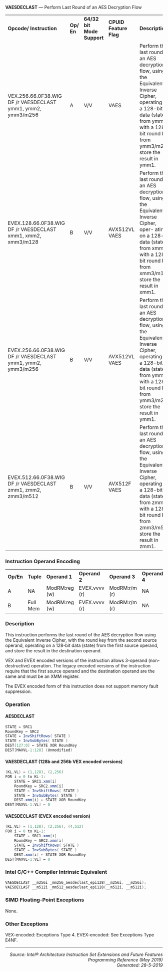 <b>VAESDECLAST</b> —  Perform Last Round of an AES Decryption Flow
<table>
	<tr>
		<td><b>Opcode/ Instruction</b></td>
		<td><b>Op/ En</b></td>
		<td><b>64/32 bit Mode Support</b></td>
		<td><b>CPUID Feature Flag</b></td>
		<td><b>Description</b></td>
	</tr>
	<tr>
		<td>VEX.256.66.0F38.WIG DF /r VAESDECLAST ymm1, ymm2, ymm3/m256</td>
		<td>A</td>
		<td>V/V</td>
		<td>VAES</td>
		<td>Perform the last round of an AES decryption flow, using the Equivalent Inverse Cipher, operating on a 128-bit data (state) from ymm2 with a 128-bit round key from ymm3/m256; store the result in ymm1.</td>
	</tr>
	<tr>
		<td>EVEX.128.66.0F38.WIG DF /r VAESDECLAST xmm1, xmm2, xmm3/m128</td>
		<td>B</td>
		<td>V/V</td>
		<td>AVX512VL VAES</td>
		<td>Perform the last round of an AES decryption flow, using the Equivalent Inverse Cipher, oper- ating on a 128-bit data (state) from xmm2 with a 128-bit round key from xmm3/m128; store the result in xmm1.</td>
	</tr>
	<tr>
		<td>EVEX.256.66.0F38.WIG DF /r VAESDECLAST ymm1, ymm2, ymm3/m256</td>
		<td>B</td>
		<td>V/V</td>
		<td>AVX512VL VAES</td>
		<td>Perform the last round of an AES decryption flow, using the Equivalent Inverse Cipher, operating on a 128-bit data (state) from ymm2 with a 128-bit round key from ymm3/m256; store the result in ymm1.</td>
	</tr>
	<tr>
		<td>EVEX.512.66.0F38.WIG DF /r VAESDECLAST zmm1, zmm2, zmm3/m512</td>
		<td>B</td>
		<td>V/V</td>
		<td>AVX512F VAES</td>
		<td>Perform the last round of an AES decryption flow, using the Equivalent Inverse Cipher, operating on a 128-bit data (state) from zmm2 with a 128-bit round key from zmm3/m512; store the result in zmm1.</td>
	</tr>
</table>


### Instruction Operand Encoding
<table>
	<tr>
		<td><b>Op/En</b></td>
		<td><b>Tuple</b></td>
		<td><b>Operand 1</b></td>
		<td><b>Operand 2</b></td>
		<td><b>Operand 3</b></td>
		<td><b>Operand 4</b></td>
	</tr>
	<tr>
		<td>A</td>
		<td>NA</td>
		<td>ModRM:reg (w)</td>
		<td>EVEX.vvvv (r)</td>
		<td>ModRM:r/m (r)</td>
		<td>NA</td>
	</tr>
	<tr>
		<td>B</td>
		<td>Full Mem</td>
		<td>ModRM:reg (w)</td>
		<td>EVEX.vvvv (r)</td>
		<td>ModRM:r/m (r)</td>
		<td>NA</td>
	</tr>
</table>


### Description
This instruction performs the last round of the AES decryption flow using the Equivalent Inverse Cipher, with the
round key from the second source operand, operating on a 128-bit data (state) from the first source operand, and
store the result in the destination operand.

VEX and EVEX encoded versions of the instruction allows 3-operand (non-destructive) operation. The legacy
encoded versions of the instruction require that the first source operand and the destination operand are the same
and must be an XMM register.

The EVEX encoded form of this instruction does not support memory fault suppression.

### Operation


#### AESDECLAST
```java
STATE ← SRC1
RoundKey ← SRC2
STATE ← InvShiftRows( STATE )
STATE ← InvSubBytes( STATE )
DEST[127:0] ← STATE XOR RoundKey
DEST[MAXVL-1:128] (Unmodified)
```
#### VAESDECLAST (128b and 256b VEX encoded versions)
```java
(KL,VL) = (1,128), (2,256)
FOR i = 0 to KL-1:
    STATE ← SRC1.xmm[i]
    RoundKey ← SRC2.xmm[i]
    STATE ← InvShiftRows( STATE )
    STATE ← InvSubBytes( STATE )
    DEST.xmm[i] ← STATE XOR RoundKey
DEST[MAXVL-1:VL] ← 0
```
#### VAESDECLAST (EVEX encoded version)
```java
(KL,VL) = (1,128), (2,256), (4,512)
FOR i = 0 to KL-1:
    STATE ← SRC1.xmm[i]
    RoundKey ← SRC2.xmm[i]
    STATE ← InvShiftRows( STATE )
    STATE ← InvSubBytes( STATE )
    DEST.xmm[i] ← STATE XOR RoundKey
DEST[MAXVL-1:VL] ← 0
```
### Intel C/C++ Compiler Intrinsic Equivalent
```c
VAESDECLAST __m256i _mm256_aesdeclast_epi128(__m256i, __m256i);
VAESDECLAST __m512i _mm512_aesdeclast_epi128(__m512i, __m512i);
```
### SIMD Floating-Point Exceptions
None.

### Other Exceptions

VEX-encoded: Exceptions Type 4.
EVEX-encoded: See Exceptions Type E4NF.


 --- 
<p align="right"><i>Source: Intel® Architecture Instruction Set Extensions and Future Features Programming Reference (May 2019)<br>Generated: 28-5-2019</i></p>